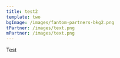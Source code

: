 ```yaml
---
title: test2
template: two
bgImage: /images/fantom-partners-bkg2.png
tPartner: /images/text.png
mPartner: /images/text.png
---
```


Test

